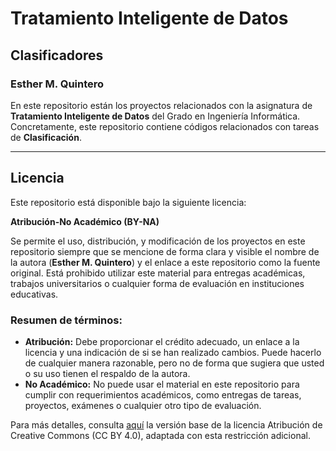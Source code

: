 # Tratamiento Inteligente de Datos
## Clasificadores
### Esther M. Quintero

En este repositorio están los proyectos relacionados con la asignatura de **Tratamiento Inteligente de Datos** del Grado en Ingeniería Informática. Concretamente, este repositorio contiene códigos relacionados con tareas de **Clasificación**.

---

## Licencia

Este repositorio está disponible bajo la siguiente licencia:

**Atribución-No Académico (BY-NA)**

Se permite el uso, distribución, y modificación de los proyectos en este repositorio siempre que se mencione de forma clara y visible el nombre de la autora (**Esther M. Quintero**) y el enlace a este repositorio como la fuente original. Está prohibido utilizar este material para entregas académicas, trabajos universitarios o cualquier forma de evaluación en instituciones educativas.

### Resumen de términos:
- **Atribución:** Debe proporcionar el crédito adecuado, un enlace a la licencia y una indicación de si se han realizado cambios. Puede hacerlo de cualquier manera razonable, pero no de forma que sugiera que usted o su uso tienen el respaldo de la autora.
- **No Académico:** No puede usar el material en este repositorio para cumplir con requerimientos académicos, como entregas de tareas, proyectos, exámenes o cualquier otro tipo de evaluación.

Para más detalles, consulta [aquí](https://creativecommons.org/licenses/by/4.0/) la versión base de la licencia Atribución de Creative Commons (CC BY 4.0), adaptada con esta restricción adicional.